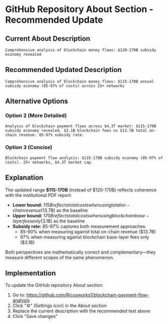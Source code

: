 # GitHub Repository About Section - Recommended Update

## Current About Description
```
Comprehensive analysis of blockchain money flows: $120-170B subsidy economy revealed
```

## Recommended Updated Description
```
Comprehensive analysis of blockchain money flows: $115-170B annual subsidy economy (85-97% of costs) across 25+ networks
```

## Alternative Options

### Option 2 (More Detailed)
```
Analysis of blockchain payment flows across $4.3T market: $115-170B subsidy economy revealed. $3.1B blockchain fees vs $13.7B total on-chain revenue. 85-97% subsidy rate.
```

### Option 3 (Concise)
```
Blockchain payment flow analysis: $115-170B subsidy economy (85-97% of costs). 25+ networks, $4.3T market cap.
```

## Explanation

The updated range **$115-170B** (instead of $120-170B) reflects coherence with the institutional PDF report:

- **Lower bound:** $115B reflects total costs when using total on-chain revenue ($13.7B) as the baseline
- **Upper bound:** $170B reflects total costs when using blockchain base-layer fees only ($3.1B) as the baseline
- **Subsidy rate:** 85-97% captures both measurement approaches:
  - 85-90% when measuring against total on-chain revenue ($13.7B)
  - 97% when measuring against blockchain base-layer fees only ($3.1B)

Both perspectives are mathematically correct and complementary—they measure different scopes of the same phenomenon.

## Implementation

To update the GitHub repository About section:

1. Go to: https://github.com/Ricosworks1/blockchain-payment-flow-analysis
2. Click "⚙️" (Settings icon) in the About section
3. Replace the current description with the recommended text above
4. Click "Save changes"
